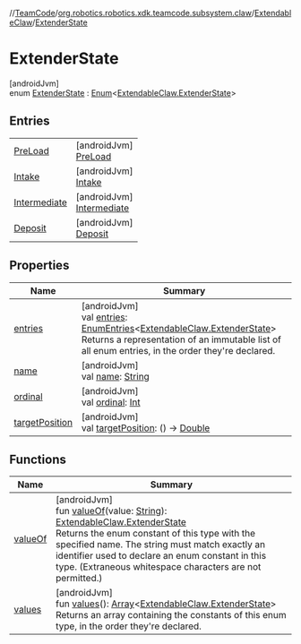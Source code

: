 //[TeamCode](../../../../index.md)/[org.robotics.robotics.xdk.teamcode.subsystem.claw](../../index.md)/[ExtendableClaw](../index.md)/[ExtenderState](index.md)

# ExtenderState

[androidJvm]\
enum [ExtenderState](index.md) : [Enum](https://kotlinlang.org/api/latest/jvm/stdlib/kotlin/-enum/index.html)&lt;[ExtendableClaw.ExtenderState](index.md)&gt;

## Entries

| | |
|---|---|
| [PreLoad](-pre-load/index.md) | [androidJvm]<br>[PreLoad](-pre-load/index.md) |
| [Intake](-intake/index.md) | [androidJvm]<br>[Intake](-intake/index.md) |
| [Intermediate](-intermediate/index.md) | [androidJvm]<br>[Intermediate](-intermediate/index.md) |
| [Deposit](-deposit/index.md) | [androidJvm]<br>[Deposit](-deposit/index.md) |

## Properties

| Name | Summary |
|---|---|
| [entries](entries.md) | [androidJvm]<br>val [entries](entries.md): [EnumEntries](https://kotlinlang.org/api/latest/jvm/stdlib/kotlin.enums/-enum-entries/index.html)&lt;[ExtendableClaw.ExtenderState](index.md)&gt;<br>Returns a representation of an immutable list of all enum entries, in the order they're declared. |
| [name](../-claw-state-update/-both/index.md#-372974862%2FProperties%2F863896225) | [androidJvm]<br>val [name](../-claw-state-update/-both/index.md#-372974862%2FProperties%2F863896225): [String](https://kotlinlang.org/api/latest/jvm/stdlib/kotlin/-string/index.html) |
| [ordinal](../-claw-state-update/-both/index.md#-739389684%2FProperties%2F863896225) | [androidJvm]<br>val [ordinal](../-claw-state-update/-both/index.md#-739389684%2FProperties%2F863896225): [Int](https://kotlinlang.org/api/latest/jvm/stdlib/kotlin/-int/index.html) |
| [targetPosition](target-position.md) | [androidJvm]<br>val [targetPosition](target-position.md): () -&gt; [Double](https://kotlinlang.org/api/latest/jvm/stdlib/kotlin/-double/index.html) |

## Functions

| Name | Summary |
|---|---|
| [valueOf](value-of.md) | [androidJvm]<br>fun [valueOf](value-of.md)(value: [String](https://kotlinlang.org/api/latest/jvm/stdlib/kotlin/-string/index.html)): [ExtendableClaw.ExtenderState](index.md)<br>Returns the enum constant of this type with the specified name. The string must match exactly an identifier used to declare an enum constant in this type. (Extraneous whitespace characters are not permitted.) |
| [values](values.md) | [androidJvm]<br>fun [values](values.md)(): [Array](https://kotlinlang.org/api/latest/jvm/stdlib/kotlin/-array/index.html)&lt;[ExtendableClaw.ExtenderState](index.md)&gt;<br>Returns an array containing the constants of this enum type, in the order they're declared. |
